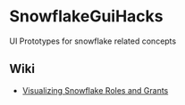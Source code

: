 # SnowflakeGuiHacks
UI Prototypes for snowflake related concepts

## Wiki
- [Visualizing Snowflake Roles and Grants](https://github.com/venkatra/SnowflakeGuiHacks/wiki/Visualizing-Snowflake-Roles-and-Grants)
